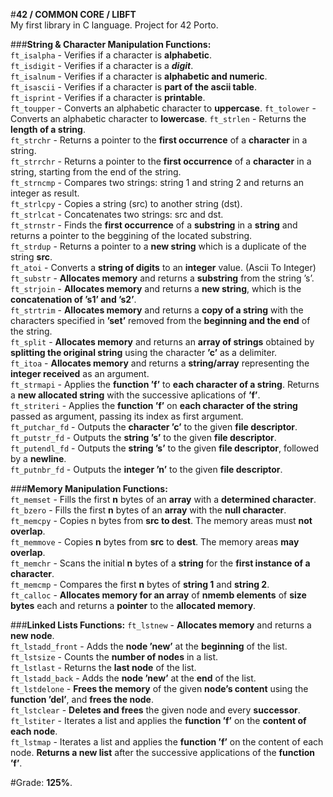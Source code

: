 #**42 / COMMON CORE / LIBFT**  
My first library in C language. Project for 42 Porto.  
  
###**String & Character Manipulation Functions:**  
`ft_isalpha` - Verifies if a character is **alphabetic**.  
`ft_isdigit` - Verifies if a character is a **_digit_**.  
`ft_isalnum` - Verifies if a character is **alphabetic and numeric**.  
`ft_isascii` - Verifies if a character is **part of the ascii table**.  
`ft_isprint` - Verifies if a character is **printable**.  
`ft_toupper` - Converts an alphabetic character to **uppercase**.
`ft_tolower` - Converts an alphabetic character to **lowercase**.
`ft_strlen` - Returns the **length of a string**.  
`ft_strchr` - Returns a pointer to the **first occurrence** of a **character** in a string.  
`ft_strrchr` - Returns a pointer to the **first occurrence** of a **character** in a string, starting from the end of the string.  
`ft_strncmp` - Compares two strings: string 1 and string 2 and returns an integer as result.  
`ft_strlcpy` - Copies a string (src) to another string (dst).  
`ft_strlcat` - Concatenates two strings: src and dst.  
`ft_strnstr` - Finds the **first occurrence** of a **substring** in a **string** and returns a pointer to the beggining of the located substring.  
`ft_strdup` -  Returns a pointer to a **new string** which is a duplicate of the string **src**.  
`ft_atoi` - Converts a **string of digits** to an **integer** value. (Ascii To Integer)  
`ft_substr` - **Allocates memory** and returns a **substring** from the string ’s’.  
`ft_strjoin` - **Allocates memory** and returns a **new string**, which is the **concatenation of ’s1’ and ’s2’**.  
`ft_strtrim` - **Allocates memory** and returns a **copy of a string** with the characters specified in **’set’** removed from the **beginning and the end** of the string.  
`ft_split` - **Allocates memory** and returns an **array of strings** obtained by **splitting the original string** using the character **’c’** as a delimiter.  
`ft_itoa` - **Allocates memory** and returns a **string/array** representing the **integer received** as an argument.  
`ft_strmapi` - Applies the **function ’f’** to **each character of a string**. Returns a **new allocated string** with the successive aplications of **’f’**.  
`ft_striteri` - Applies the **function ’f’** on **each character of the string** passed as argument, passing its index as first argument.  
`ft_putchar_fd` - Outputs the **character ’c’** to the given **file descriptor**.  
`ft_putstr_fd` - Outputs the **string ’s’** to the given **file descriptor**.  
`ft_putendl_fd` - Outputs the **string ’s’** to the given **file descriptor**, followed by a **newline**.  
`ft_putnbr_fd` - Outputs the **integer ’n’** to the given **file descriptor**.  


###**Memory Manipulation Functions:**  
`ft_memset` - Fills the first **n** bytes of an **array** with a **determined character**.  
`ft_bzero` - Fills the first **n** bytes of an **array** with the **null character**.  
`ft_memcpy` - Copies n bytes from **src to dest**. The memory areas must **not overlap**.  
`ft_memmove` - Copies **n** bytes from **src** to **dest**. The memory areas **may overlap**.  
`ft_memchr` - Scans the initial **n** bytes of a **string** for the **first instance of a character**.  
`ft_memcmp` - Compares the first **n** bytes of **string 1** and **string 2**.  
`ft_calloc` -  **Allocates  memory for an array** of **nmemb elements** of **size bytes** each and returns a **pointer** to the **allocated memory**.  

###**Linked Lists Functions:**
`ft_lstnew` - **Allocates memory** and returns a **new node**.  
`ft_lstadd_front` - Adds the **node ’new’** at the **beginning** of the list.  
`ft_lstsize` - Counts the **number of nodes** in a list.  
`ft_lstlast` - Returns the **last node** of the list.  
`ft_lstadd_back` - Adds the **node ’new’** at the **end** of the list.  
`ft_lstdelone` - **Frees the memory** of the given **node’s content** using the **function ’del’**, and **frees the node**.  
`ft_lstclear` - **Deletes and frees** the given node and every **successor**.  
`ft_lstiter` - Iterates a list and applies the **function ’f’** on the **content of each node**.  
`ft_lstmap` - Iterates a list and applies the **function ’f’** on the content of each node. **Returns a new list** after the successive applications of the **function ’f’**.  

#Grade: **125%**.
